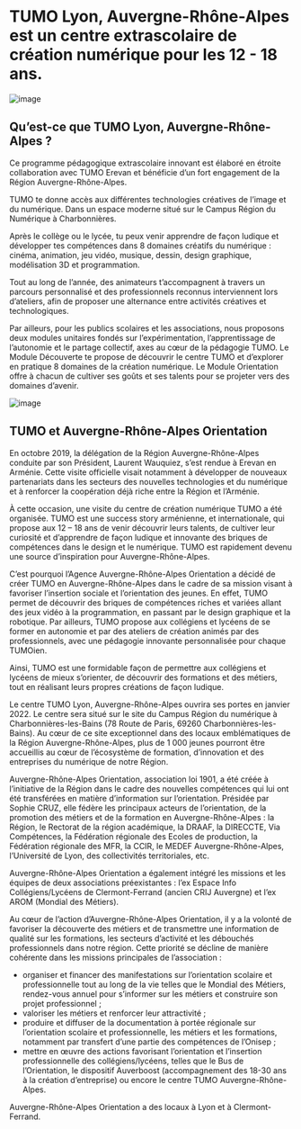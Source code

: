 # TUMO Lyon, Auvergne-Rhône-Alpes est un centre extrascolaire de création numérique pour les 12 - 18 ans.

![image](https://user-images.githubusercontent.com/38408878/167964021-85102529-16c9-4a75-b35c-069dab2c405f.png)


## Qu’est-ce que TUMO Lyon, Auvergne-Rhône-Alpes ?


Ce programme pédagogique extrascolaire innovant est élaboré en étroite collaboration avec TUMO Erevan et bénéficie d’un fort engagement de la Région Auvergne-Rhône-Alpes.

TUMO te donne accès aux différentes technologies créatives de l’image et du numérique. Dans un espace moderne situé sur le Campus Région du Numérique à Charbonnières.

Après le collège ou le lycée, tu peux venir apprendre de façon ludique et développer tes compétences dans 8 domaines créatifs du numérique : cinéma, animation, jeu vidéo, musique, dessin, design graphique, modélisation 3D et programmation.

Tout au long de l’année, des animateurs t’accompagnent à travers un parcours personnalisé et des professionnels reconnus interviennent lors d’ateliers, afin de proposer une alternance entre activités créatives et technologiques.

Par ailleurs, pour les publics scolaires et les associations, nous proposons deux modules unitaires fondés sur l’expérimentation, l’apprentissage de l’autonomie et le partage collectif, axes au cœur de la pédagogie TUMO. Le Module Découverte te propose de découvrir le centre TUMO et d’explorer en pratique 8 domaines de la création numérique. Le Module Orientation offre à chacun de cultiver ses goûts et ses talents pour se projeter vers des domaines d’avenir.

![image](https://user-images.githubusercontent.com/38408878/167964087-a4e59c74-2626-4d29-949e-b3a1ac35b693.png)


## TUMO et Auvergne-Rhône-Alpes Orientation

En octobre 2019, la délégation de la Région Auvergne-Rhône-Alpes conduite par son Président, Laurent Wauquiez, s’est rendue à Erevan en Arménie. Cette visite officielle visait notamment à développer de nouveaux partenariats dans les secteurs des nouvelles technologies et du numérique et à renforcer la coopération déjà riche entre la Région et l’Arménie.  

À cette occasion, une visite du centre de création numérique TUMO a été organisée. TUMO est une success story arménienne, et internationale, qui propose aux 12 – 18 ans de venir découvrir leurs talents, de cultiver leur curiosité et d’apprendre de façon ludique et innovante des briques de compétences dans le design et le numérique. TUMO est rapidement devenu une source d’inspiration pour Auvergne-Rhône-Alpes.

C’est pourquoi l’Agence Auvergne-Rhône-Alpes Orientation a décidé de créer TUMO en Auvergne-Rhône-Alpes dans le cadre de sa mission visant à favoriser l’insertion sociale et l’orientation des jeunes. En effet, TUMO permet de découvrir des briques de compétences riches et variées allant des jeux vidéo à la programmation, en passant par le design graphique et la robotique. Par ailleurs, TUMO propose aux collégiens et lycéens de se former en autonomie et par des ateliers de création animés par des professionnels, avec une pédagogie innovante personnalisée pour chaque TUMOien.

Ainsi, TUMO est une formidable façon de permettre aux collégiens et lycéens de mieux s’orienter, de découvrir des formations et des métiers, tout en réalisant leurs propres créations de façon ludique.

Le centre TUMO Lyon, Auvergne-Rhône-Alpes ouvrira ses portes en janvier 2022. Le centre sera situé sur le site du Campus Région du numérique à Charbonnières-les-Bains (78 Route de Paris, 69260 Charbonnières-les-Bains). Au cœur de ce site exceptionnel dans des locaux emblématiques de la Région Auvergne-Rhône-Alpes, plus de 1 000 jeunes pourront être accueillis au cœur de l’écosystème de formation, d’innovation et des entreprises du numérique de notre Région.

Auvergne-Rhône-Alpes Orientation, association loi 1901, a été créée à l’initiative de la Région dans le cadre des nouvelles compétences qui lui ont été transférées en matière d’information sur l’orientation. Présidée par Sophie CRUZ, elle fédère les principaux acteurs de l’orientation, de la promotion des métiers et de la formation en Auvergne-Rhône-Alpes : la Région, le Rectorat de la région académique, la DRAAF, la DIRECCTE, Via Compétences, la Fédération régionale des Ecoles de production, la Fédération régionale des MFR, la CCIR, le MEDEF Auvergne-Rhône-Alpes, l’Université de Lyon, des collectivités territoriales, etc.

Auvergne-Rhône-Alpes Orientation a également intégré les missions et les équipes de deux associations préexistantes : l’ex Espace Info Collégiens/Lycéens de Clermont-Ferrand (ancien CRIJ Auvergne) et l’ex AROM (Mondial des Métiers).

Au cœur de l’action d’Auvergne-Rhône-Alpes Orientation, il y a la volonté de favoriser la découverte des métiers et de transmettre une information de qualité sur les formations, les secteurs d’activité et les débouchés professionnels dans notre région. Cette priorité se décline de manière cohérente dans les missions principales de l’association :

- organiser et financer des manifestations sur l’orientation scolaire et professionnelle tout au long de la vie telles que le Mondial des Métiers, rendez-vous annuel pour s’informer sur les métiers et construire son projet professionnel ;
- valoriser les métiers et renforcer leur attractivité ;
- produire et diffuser de la documentation à portée régionale sur l’orientation scolaire et professionnelle, les métiers et les formations, notamment par transfert d’une partie des compétences de l’Onisep ;
- mettre en œuvre des actions favorisant l’orientation et l’insertion professionnelle des collégiens/lycéens, telles que le Bus de l’Orientation, le dispositif Auverboost (accompagnement des 18-30 ans à la création d’entreprise) ou encore le centre TUMO Auvergne-Rhône-Alpes.

Auvergne-Rhône-Alpes Orientation a des locaux à Lyon et à Clermont-Ferrand.
